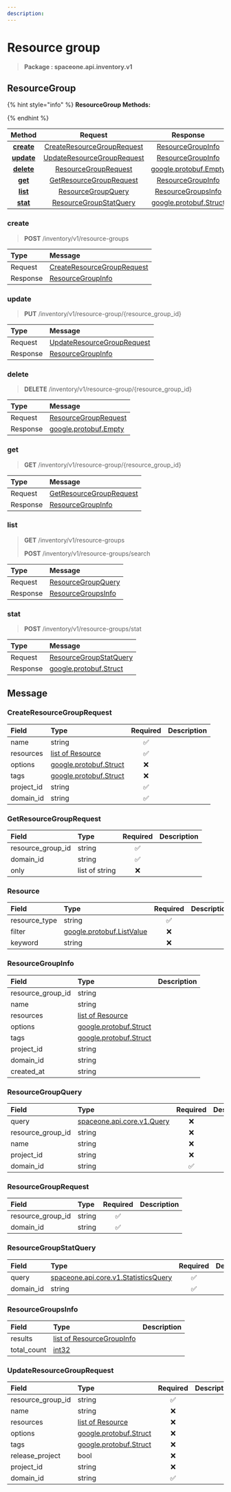 ```yaml
---
description:  
---
```

# Resource group

>  **Package : spaceone.api.inventory.v1**

## ResourceGroup

{% hint style="info" %}
**ResourceGroup Methods:**

{%  endhint %}


| Method | Request | Response |
| :-----: | :--------: | :--------: |
| [**create**](resource-group.md#create)|   [CreateResourceGroupRequest](resource-group.md#createresourcegrouprequest) |   [ResourceGroupInfo](resource-group.md#resourcegroupinfo) |
| [**update**](resource-group.md#update)|   [UpdateResourceGroupRequest](resource-group.md#updateresourcegrouprequest) |   [ResourceGroupInfo](resource-group.md#resourcegroupinfo) |
| [**delete**](resource-group.md#delete)|   [ResourceGroupRequest](resource-group.md#resourcegrouprequest) |  [google.protobuf.Empty](https://github.com/protocolbuffers/protobuf/blob/master/src/google/protobuf/empty.proto)|
| [**get**](resource-group.md#get)|   [GetResourceGroupRequest](resource-group.md#getresourcegrouprequest) |   [ResourceGroupInfo](resource-group.md#resourcegroupinfo) |
| [**list**](resource-group.md#list)|   [ResourceGroupQuery](resource-group.md#resourcegroupquery) |   [ResourceGroupsInfo](resource-group.md#resourcegroupsinfo) |
| [**stat**](resource-group.md#stat)|   [ResourceGroupStatQuery](resource-group.md#resourcegroupstatquery) |  [google.protobuf.Struct](https://github.com/protocolbuffers/protobuf/blob/master/src/google/protobuf/struct.proto)| 
 

 
### create
> **POST** /inventory/v1/resource-groups
>


| Type | Message |
| :--- | :--- |
| Request | [CreateResourceGroupRequest](resource-group.md#createresourcegrouprequest) |
| Response |  [ResourceGroupInfo](resource-group.md#resourcegroupinfo)  |
 
 

 
### update
> **PUT** /inventory/v1/resource-group/{resource_group_id}
>


| Type | Message |
| :--- | :--- |
| Request | [UpdateResourceGroupRequest](resource-group.md#updateresourcegrouprequest) |
| Response |  [ResourceGroupInfo](resource-group.md#resourcegroupinfo)  |
 
 

 
### delete
> **DELETE** /inventory/v1/resource-group/{resource_group_id}
>


| Type | Message |
| :--- | :--- |
| Request | [ResourceGroupRequest](resource-group.md#resourcegrouprequest) |
| Response | [google.protobuf.Empty](https://github.com/protocolbuffers/protobuf/blob/master/src/google/protobuf/empty.proto) |
 
 

 
### get
> **GET** /inventory/v1/resource-group/{resource_group_id}
>


| Type | Message |
| :--- | :--- |
| Request | [GetResourceGroupRequest](resource-group.md#getresourcegrouprequest) |
| Response |  [ResourceGroupInfo](resource-group.md#resourcegroupinfo)  |
 
 

 
### list
> **GET** /inventory/v1/resource-groups
>
> **POST** /inventory/v1/resource-groups/search



| Type | Message |
| :--- | :--- |
| Request | [ResourceGroupQuery](resource-group.md#resourcegroupquery) |
| Response |  [ResourceGroupsInfo](resource-group.md#resourcegroupsinfo)  |
 
 

 
### stat
> **POST** /inventory/v1/resource-groups/stat
>


| Type | Message |
| :--- | :--- |
| Request | [ResourceGroupStatQuery](resource-group.md#resourcegroupstatquery) |
| Response | [google.protobuf.Struct](https://github.com/protocolbuffers/protobuf/blob/master/src/google/protobuf/struct.proto) |


## 

## Message

### CreateResourceGroupRequest
| Field | Type | Required | Description |
| :--- | :--- | :---: | :--- |
| name |string|✅| |
| resources |[list of Resource](resource-group.md#resource)|✅| |
| options |[google.protobuf.Struct](https://github.com/protocolbuffers/protobuf/blob/master/src/google/protobuf/struct.proto)|❌| |
| tags |[google.protobuf.Struct](https://github.com/protocolbuffers/protobuf/blob/master/src/google/protobuf/struct.proto)|❌| |
| project_id |string|✅| |
| domain_id |string|✅| |

### GetResourceGroupRequest
| Field | Type | Required | Description |
| :--- | :--- | :---: | :--- |
| resource_group_id |string|✅| |
| domain_id |string|✅| |
| only |list of string|❌| |

### Resource
| Field | Type | Required | Description |
| :--- | :--- | :---: | :--- |
| resource_type |string|✅| |
| filter |[google.protobuf.ListValue](https://developers.google.com/protocol-buffers/docs/reference/overview)|❌| |
| keyword |string|❌| |

### ResourceGroupInfo
| Field | Type |  Description |
| :--- | :--- | :--- |
| resource_group_id |string | |
| name |string | |
| resources |[list of Resource](resource-group.md#resource) | |
| options |[google.protobuf.Struct](https://github.com/protocolbuffers/protobuf/blob/master/src/google/protobuf/struct.proto) | |
| tags |[google.protobuf.Struct](https://github.com/protocolbuffers/protobuf/blob/master/src/google/protobuf/struct.proto) | |
| project_id |string | |
| domain_id |string | |
| created_at |string | |

### ResourceGroupQuery
| Field | Type | Required | Description |
| :--- | :--- | :---: | :--- |
| query |[spaceone.api.core.v1.Query](https://spaceone-dev.gitbook.io/api-reference/common-v1/search-query)|❌| |
| resource_group_id |string|❌| |
| name |string|❌| |
| project_id |string|❌| |
| domain_id |string|✅| |

### ResourceGroupRequest
| Field | Type | Required | Description |
| :--- | :--- | :---: | :--- |
| resource_group_id |string|✅| |
| domain_id |string|✅| |

### ResourceGroupStatQuery
| Field | Type | Required | Description |
| :--- | :--- | :---: | :--- |
| query |[spaceone.api.core.v1.StatisticsQuery](https://spaceone-dev.gitbook.io/api-reference/common-v1/statistics-query)|✅| |
| domain_id |string|✅| |

### ResourceGroupsInfo
| Field | Type |  Description |
| :--- | :--- | :--- |
| results |[list of ResourceGroupInfo](resource-group.md#resourcegroupinfo) | |
| total_count |[int32](https://github.com/protocolbuffers/protobuf/blob/master/src/google/protobuf/type.proto) | |

### UpdateResourceGroupRequest
| Field | Type | Required | Description |
| :--- | :--- | :---: | :--- |
| resource_group_id |string|✅| |
| name |string|❌| |
| resources |[list of Resource](resource-group.md#resource)|❌| |
| options |[google.protobuf.Struct](https://github.com/protocolbuffers/protobuf/blob/master/src/google/protobuf/struct.proto)|❌| |
| tags |[google.protobuf.Struct](https://github.com/protocolbuffers/protobuf/blob/master/src/google/protobuf/struct.proto)|❌| |
| release_project |bool|❌| |
| project_id |string|❌| |
| domain_id |string|✅| |
